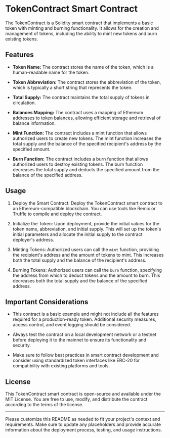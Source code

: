 
# TokenContract Smart Contract

The TokenContract is a Solidity smart contract that implements a basic token with minting and burning functionality. It allows for the creation and management of tokens, including the ability to mint new tokens and burn existing tokens.

## Features

- **Token Name:** The contract stores the name of the token, which is a human-readable name for the token.

- **Token Abbreviation:** The contract stores the abbreviation of the token, which is typically a short string that represents the token.

- **Total Supply:** The contract maintains the total supply of tokens in circulation.

- **Balances Mapping:** The contract uses a mapping of Ethereum addresses to token balances, allowing efficient storage and retrieval of balance information.

- **Mint Function:** The contract includes a mint function that allows authorized users to create new tokens. The mint function increases the total supply and the balance of the specified recipient's address by the specified amount.

- **Burn Function:** The contract includes a burn function that allows authorized users to destroy existing tokens. The burn function decreases the total supply and deducts the specified amount from the balance of the specified address.

## Usage

1. Deploy the Smart Contract: Deploy the TokenContract smart contract to an Ethereum-compatible blockchain. You can use tools like Remix or Truffle to compile and deploy the contract.

2. Initialize the Token: Upon deployment, provide the initial values for the token name, abbreviation, and initial supply. This will set up the token's initial parameters and allocate the initial supply to the contract deployer's address.

3. Minting Tokens: Authorized users can call the `mint` function, providing the recipient's address and the amount of tokens to mint. This increases both the total supply and the balance of the recipient's address.

4. Burning Tokens: Authorized users can call the `burn` function, specifying the address from which to deduct tokens and the amount to burn. This decreases both the total supply and the balance of the specified address.

## Important Considerations

- This contract is a basic example and might not include all the features required for a production-ready token. Additional security measures, access control, and event logging should be considered.

- Always test the contract on a local development network or a testnet before deploying it to the mainnet to ensure its functionality and security.

- Make sure to follow best practices in smart contract development and consider using standardized token interfaces like ERC-20 for compatibility with existing platforms and tools.

## License

This TokenContract smart contract is open-source and available under the MIT License. You are free to use, modify, and distribute the contract according to the terms of the license.

---

Please customize this README as needed to fit your project's context and requirements. Make sure to update any placeholders and provide accurate information about the deployment process, testing, and usage instructions.

